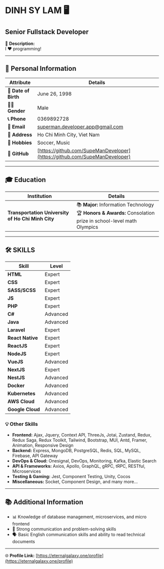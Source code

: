 # DINH SY LAM 🖥️

## **Senior Fullstack Developer**  

🎯 **Description:**  
I ❤️ programming!  

---

## **👤 Personal Information**  

| **Attribute**      | **Details**                                         |
|---------------------|-----------------------------------------------------|
| **📅 Date of Birth** | June 26, 1998                                      |
| **👨‍💼 Gender**       | Male                                               |
| **📞 Phone**         | 0369892728                                         |
| **📧 Email**         | [superman.developer.app@gmail.com](mailto:superman.developer.app@gmail.com) |
| **📍 Address**       | Ho Chi Minh City, Viet Nam                         |
| **🎵 Hobbies**       | Soccer, Music                                      |
| **🐙 GitHub**        | [https://github.com/SupeManDeveloper](https://github.com/SupeManDeveloper) |

---

## **🎓 Education**  

| **Institution**                           | **Details**                                  |
|-------------------------------------------|----------------------------------------------|
| **Transportation University of Ho Chi Minh City** | 📚 **Major:** Information Technology <br> 🏆 **Honors & Awards:** Consolation prize in school-level math Olympics |

---

## **🛠️ SKILLS**

| **Skill**         | **Level**    |
|--------------------|--------------|
| **HTML**          | Expert       |
| **CSS**           | Expert       |
| **SASS/SCSS**     | Expert       |
| **JS**            | Expert       |
| **PHP**           | Expert       |
| **C#**            | Advanced     |
| **Java**          | Advanced     |
| **Laravel**       | Expert       |
| **React Native**  | Expert       |
| **ReactJS**       | Expert       |
| **NodeJS**        | Expert       |
| **VueJS**         | Advanced     |
| **NextJS**        | Expert       |
| **NestJS**        | Advanced     |
| **Docker**        | Advanced     |
| **Kubernetes**    | Advanced     |
| **AWS Cloud**     | Advanced     |
| **Google Cloud**  | Advanced     |

### **💡 Other Skills**  
- **Frontend:** Ajax, Jquery, Context API, ThreeJs, Jotai, Zustand, Redux, Redux Saga, Redux Toolkit, Tailwind, Bootstrap, MUI, Antd, Framer, Animation, Responsive Design  
- **Backend:** Express, MongoDB, PostgreSQL, Redis, SQL, MySQL, Firebase, API Gateway  
- **DevOps & Cloud:** Onesignal, DevOps, Monitoring, Kafka, Elastic Search  
- **API & Frameworks:** Axios, Apollo, GraphQL, gRPC, tRPC, RESTful, Microservices  
- **Testing & Gaming:** Jest, Component Testing, Unity, Cocos  
- **Miscellaneous:** Socket, Component Design, and many more…  

---

## **📚 Additional Information**  

- 📊 Knowledge of database management, microservices, and micro frontend  
- 🧩 Strong communication and problem-solving skills  
- 🗣️ Basic English communication skills and ability to read technical documents  

---

🌐 **Profile Link:** [https://eternalgalaxy.one/profile](https://eternalgalaxy.one/profile)  
